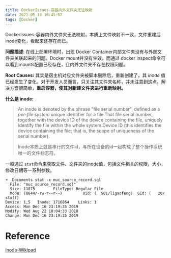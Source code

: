 ```yaml
---
title: DockerIssues-容器内外文件夹无法映射
date: 2021-05-18 16:45:57
tags: [Docker]
---
```


DockerIssues-容器内外文件夹无法映射，本质上文件映射不一致，文件重建后inode变化，看起来还存在而已。

<!--more-->



**问题描述**: 在线上部署环境时，出现 Docker Container内部文件夹没有与外部文件夹关联起来的问题。Docker mount并没有生效，而通过 docker inspect命令可以看到mounts配置已经存在，且内外文件夹不存在权限问题。

**Root Causes:** 其实是宿主机对应文件夹被脚本删除后，重新创建了，其 *inode* 值已经发生了变化。对于开发人员而言，只关注其文件夹名称，并未注意到这点。解决方案很简单，**重启容器，使其对新建文件夹进行重新映射。**

**什么是 inode:**

> An inode is denoted by the phrase "file serial number", defined as a *per-file system* unique identifier for a file.That file serial number, together with the device ID of the device containing the file, uniquely identify the file within the whole system.Device ID (this identifies the device containing the file; that is, the scope of uniqueness of the serial number).
>
> Inode本质上就是串行的文件id，与所在设备的id一起构成了整个操作系统唯一的文件标志符。

一般通过 `stat`命令来获取文件、文件夹的inode值，包括文件相关的权限，大小，修改日期等一系列参数。

```
➜  Documents stat -x muc_source_record.sql
  File: "muc_source_record.sql"
  Size: 11875        FileType: Regular File
  Mode: (0644/-rw-r--r--)         Uid: (  501/ligaofeng)  Gid: (   20/   staff)
Device: 1,5   Inode: 1716864    Links: 1
Access: Mon Dec 16 23:19:35 2019
Modify: Wed Aug 22 18:04:33 2018
Change: Mon Dec 16 23:19:35 2019
```



# Reference

[inode-Wikipad](https://en.wikipedia.org/wiki/Inode)

